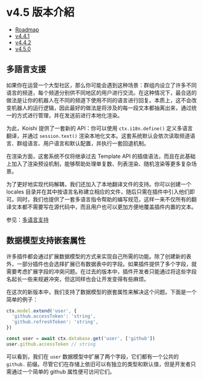 # v4.5 版本介紹

- [Roadmap](https://github.com/koishijs/koishi/issues/552)
- [v4.4.1](https://github.com/koishijs/koishi/releases/tag/4.4.1)
- [v4.4.2](https://github.com/koishijs/koishi/releases/tag/4.4.2)
- [v4.5.0](https://github.com/koishijs/koishi/releases/tag/4.5.0)

## 多語言支援

如果你在运营一个大型社区，那么你可能会遇到这种场景：群组内设立了许多不同语言的频道，每个频道分别供不同地区的用户进行交流。在这种情况下，最合适的做法是让你的机器人在不同的频道下使用不同的语言进行回复。本质上，这不会改变机器人的运行逻辑，因此最好的做法是将涉及的每一段文本都抽离出来，通过统一的方式进行管理，并在发送前进行本地化渲染。

为此，Koishi 提供了一套新的 API：你可以使用 `ctx.i18n.define()` 定义多语言翻译，并通过 `session.text()` 渲染本地化文本。这套系统默认会依次读取频道语言、群组语言、用户语言和默认配置，并执行一套回退机制。

在渲染方面，这套系统不仅将继承过去 Template API 的插值语法，而且在此基础上加入了渲染预设机制，能够帮助处理单复数、列表渲染、随机渲染等更多复杂场景。

为了更好地实现代码解耦，我们还加入了本地翻译文件的支持。你可以创建一个 locales 目录并在其中按语言名称建立相应的文件，随后只需在插件中引入他们即可。同时，我们也提供了一套多语言指令帮助的编写规范，这样一来不仅所有的翻译文本都不需要写在源代码中，而且用户也可以更加方便地覆盖插件内置的文本。

参见：[多语言支持](../guide/i18n/index.md)

## 数据模型支持嵌套属性

许多插件都会通过扩展数据模型的方式来实现自己所需的功能。除了创建新的表外，一部分插件也会选择扩展已有数据表中的字段。如果插件提供了多个字段，就需要考虑扩展字段的冲突问题。在过去的版本中，插件开发者只能通过将这些字段名起长一些来规避冲突，但这同样也会让开发变得有些麻烦。

在这次的新版本中，我们支持了数据模型的嵌套属性来解决这个问题。下面是一个简单的例子：

```ts
ctx.model.extend('user', {
  'github.accessToken': 'string',
  'github.refreshToken': 'string',
})

const user = await ctx.database.get('user', ['github'])
user.github.accessToken // string
```

可以看到，我们在 `user` 数据模型中扩展了两个字段，它们都有一个公共的 `github.` 前缀。尽管它们在存储上依旧可以有独立的类型和默认值，但是开发者只需通过一个简单的 github 属性便可访问它们。
